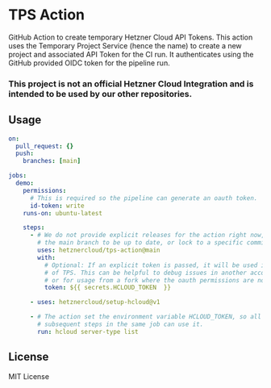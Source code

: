 # TPS Action


GitHub Action to create temporary Hetzner Cloud API Tokens. This action uses the Temporary Project Service (hence the name) to create a new project and associated API Token for the CI run. It authenticates using the GitHub provided OIDC token for the pipeline run.


### This project is not an official Hetzner Cloud Integration and is intended to be used by our other repositories.

## Usage

```yaml
on:
  pull_request: {}
  push:
    branches: [main]

jobs:
  demo:
    permissions:
      # This is required so the pipeline can generate an oauth token.
      id-token: write
    runs-on: ubuntu-latest

    steps:
      - # We do not provide explicit releases for the action right now, so use
        # the main branch to be up to date, or lock to a specific commit.
        uses: hetznercloud/tps-action@main
        with:
          # Optional: If an explicit token is passed, it will be used instead
          # of TPS. This can be helpful to debug issues in another account,
          # or for usage from a fork where the oauth permissions are not available.
          token: ${{ secrets.HCLOUD_TOKEN  }}

      - uses: hetznercloud/setup-hcloud@v1

      - # The action set the environment variable HCLOUD_TOKEN, so all
        # subsequent steps in the same job can use it.
        run: hcloud server-type list
```

## License

MIT License